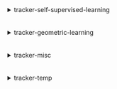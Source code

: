 
<details>
<summary>tracker-self-supervised-learning</summary>
<br>

| Repository Name                                     |
|:----------------------------------------------------|
| [sslgym](https://github.com/SauravMaheshkar/sslgym) |

</details>
<br>
<br>

<details>
<summary>tracker-geometric-learning</summary>
<br>

| Repository Name                                                             |
|:----------------------------------------------------------------------------|
| [hivegraph](https://github.com/SauravMaheshkar/hivegraph)                   |
| [HyperGraphLearning](https://github.com/SauravMaheshkar/HyperGraphLearning) |

</details>
<br>
<br>

<details>
<summary>tracker-misc</summary>
<br>

| Repository Name                                                                           |
|:------------------------------------------------------------------------------------------|
| [dotfiles](https://github.com/SauravMaheshkar/dotfiles)                                   |
| [jangal-rs](https://github.com/SauravMaheshkar/jangal-rs)                                 |
| [playground](https://github.com/SauravMaheshkar/playground)                               |
| [python-template](https://github.com/SauravMaheshkar/python-template)                     |
| [sat-rs](https://github.com/SauravMaheshkar/sat-rs)                                       |
| [SauravMaheshkar](https://github.com/SauravMaheshkar/SauravMaheshkar)                     |
| [sauravmaheshkar.github.io](https://github.com/SauravMaheshkar/sauravmaheshkar.github.io) |
| [softprompts](https://github.com/SauravMaheshkar/softprompts)                             |
| [verilog-template](https://github.com/SauravMaheshkar/verilog-template)                   |

</details>
<br>
<br>

<details>
<summary>tracker-temp</summary>
<br>

| Repository Name                                                           |
|:--------------------------------------------------------------------------|
| [fprime](https://github.com/SauravMaheshkar/fprime)                       |
| [pytorch_geometric](https://github.com/SauravMaheshkar/pytorch_geometric) |

</details>
<br>
<br>
